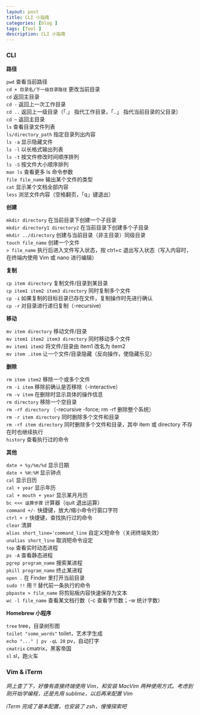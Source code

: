 ```yaml
---
layout: post
title: CLI 小指南
categories: [blog ]
tags: [Tool ]
description: CLI 小指南
---
```


### CLI

**路径**

```pwd``` 查看当前路径  
```cd + 目录名/下一级目录路径``` 更改当前目录  
```cd``` 返回主目录  
```cd -``` 返回上一次工作目录  
```cd ..``` 返回上一级目录（「.」 指代工作目录，「..」 指代当前目录的父目录）  
```cd ~``` 返回主目录  
```ls``` 查看目录文件列表  
```ls/directory_path``` 指定目录列出内容  
```ls -a``` 显示隐藏文件  
```ls -l``` 以长格式输出列表  
```ls -t``` 按文件修改时间顺序排列  
```ls -S``` 按文件大小顺序排列  
```man ls``` 查看更多 ls 命令参数  
```file file_name``` 输出某个文件的类型  
```cat``` 显示某个文档全部内容  
```less``` 浏览文件内容（空格翻页，「q」键退出）

**创建**

```mkdir directory``` 在当前目录下创建一个子目录  
```mkdir directory1 directory2``` 在当前目录下创建多个子目录  
```mkdir ../directory``` 创建与当前目录（非主目录）同级目录  
```touch file_name``` 创建一个文件  
```> file_name``` 执行后进入文件写入状态，按 ctrl+c 退出写入状态（写入内容时，在终端内使用 Vim 或 nano 进行编辑）


**复制**

```cp item directory``` 复制文件/目录到某目录  
```cp item1 item2 item3 directory``` 同时复制多个文件  
```cp -i``` 如果复制的目标目录已存在文件，复制操作时先进行确认  
```cp -r``` 对目录进行递归复制（-recursive)

**移动**

```mv item directory``` 移动文件/目录  
```mv item1 item2 item3 directory``` 同时移动多个文件  
```mv item1 item2``` 将文件/目录由 item1 改名为 item2  
```mv item .item``` 让一个文件/目录隐藏（反向操作，使隐藏乐见）

**删除**

```rm item item2``` 移除一个或多个文件  
```rm -i item``` 移除前确认是否移除（-interactive）  
```rm -v item``` 在删除时显示具体的操作信息  
```rm directory``` 移除一个空目录  
```rm -rf directory``` （-recursive -force; rm -rf 删除整个系统）  
```rm -r item directory``` 同时删除多个文件和目录  
```rm -rf item directory``` 同时删除多个文件和目录，其中 item 或 directory 不存在时也继续执行  
```history``` 查看执行过的命令

**其他**

```date + %y/%m/%d``` 显示日期  
```date + %H:%M``` 显示钟点   
```cal``` 显示日历    
```cal + year``` 显示年历  
```cal + mouth + year``` 显示某月月历   
```bc <<< 运算步骤``` 计算器（quit 退出运算）     
```command +/-``` 快捷键，放大/缩小命令行窗口字符    
```ctrl + r``` 快捷键，查找执行过的命令  
```clear``` 清屏  
```alias short_line='command_line``` 自定义短命令（关闭终端失效）    
```unalias short_line``` 取消短命令设定  
```top``` 查看实时动态进程  
```ps -A``` 查看静态进程  
```pgrep program_name``` 搜索某进程    
```pkill program_name``` 终止某进程  
```open .``` 在 Finder 里打开当前目录  
```sudo !!``` 用 !! 替代前一条执行的命令  
```pbpaste > file_name``` 将剪贴板内容快速保存为文本  
```wc -l file_name``` 查看某文档行数（-c 查看字节数；-w 统计字数）  

**Homebrew 小程序**

```tree``` tree，目录树形图  
```toilet "some_words"``` toilet，艺术字生成  
```echo "..." | pv -qL 20``` pv，自动打字  
```cmatrix``` cmatrix，黑客帝国  
```sl``` sl，跑火车

### Vim & iTerm

*网上查了下，好像有直接终端使用 Vim，和安装 MacVim 两种使用方式。考虑到刚开始学编程，还是先用 sublime，以后再来配置 Vim*

*iTerm 完成了基本配置，也安装了 zsh，慢慢探索吧*

